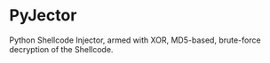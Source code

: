 # PyJector
Python Shellcode Injector, armed with XOR, MD5-based, brute-force decryption of the Shellcode.
